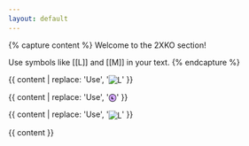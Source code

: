 ```yaml
---
layout: default
---
```


{% capture content %}
Welcome to the 2XKO section!

Use symbols like [[L]] and [[M]] in your text.
{% endcapture %}

{{ content | replace: 'Use', '<img src="{{ site.baseurl }}/assets/images/2xko_L.png" alt="L" style="height:1em;vertical-align:middle;">' }}

{{ content | replace: 'Use', '<img src="/docs/assets/images/2xko_L.png" alt="L" style="height:1em;vertical-align:middle;">' }}

{{ content | replace: 'Use', '<img src="assets/images/2xko_L.png" alt="L" style="height:1em;vertical-align:middle;">' }}

{{ content }}
